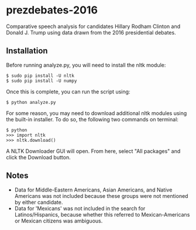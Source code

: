 # prezdebates-2016
Comparative speech analysis for candidates Hillary Rodham Clinton and Donald J. Trump using data drawn from the 2016 presidential debates.

## Installation

Before running analyze.py, you will need to install the nltk module:

    $ sudo pip install -U nltk
    $ sudo pip install -U numpy

Once this is complete, you can run the script using:

    $ python analyze.py

For some reason, you may need to download additional nltk modules using the built-in installer. To do so, the following two commands on terminal:

    $ python
    >>> import nltk
    >>> nltk.download()

A NLTK Downloader GUI will open. From here, select "All packages" and click the Download button.

## Notes

- Data for Middle-Eastern Americans, Asian Americans, and Native Americans was not included because these groups were not mentioned by either candidate.
- Data for 'Mexicans' was not included in the search for Latinos/Hispanics, because whether this referred to Mexican-Americans or Mexican citizens was ambiguous.